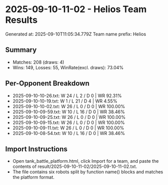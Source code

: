 # 2025-09-10-11-02 - Helios Team Results

Generated at: 2025-09-10T11:05:34.779Z
Team name prefix: Helios

## Summary
- Matches: 208 (draws: 4)
- Wins: 149, Losses: 55, WinRate(excl. draws): 73.04%

## Per-Opponent Breakdown

- 2025-09-10-10-26.txt: W 24 / L 2 / D 0 | WR 92.31%
- 2025-09-10-10-19.txt: W 1 / L 21 / D 4 | WR 4.55%
- 2025-09-10-10-02.txt: W 26 / L 0 / D 0 | WR 100.00%
- 2025-09-10-09-59.txt: W 10 / L 16 / D 0 | WR 38.46%
- 2025-09-10-09-25.txt: W 26 / L 0 / D 0 | WR 100.00%
- 2025-09-10-09-15.txt: W 26 / L 0 / D 0 | WR 100.00%
- 2025-09-10-09-11.txt: W 26 / L 0 / D 0 | WR 100.00%
- 2025-09-10-08-54.txt: W 10 / L 16 / D 0 | WR 38.46%

## Import Instructions

- Open tank_battle_platform.html, click Import for a team, and paste the contents of result/2025-09-10-11-02/2025-09-10-11-02.txt.
- The file contains six robots split by function name() blocks and matches the platform format.
